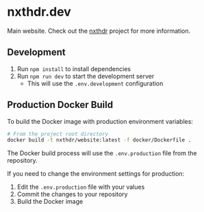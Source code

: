 # nxthdr.dev

Main website. Check out the [nxthdr](https://nxthdr.dev) project for more information.

## Development

1. Run `npm install` to install dependencies
2. Run `npm run dev` to start the development server
   - This will use the `.env.development` configuration

## Production Docker Build

To build the Docker image with production environment variables:

```bash
# From the project root directory
docker build -t nxthdr/website:latest -f docker/Dockerfile .
```

The Docker build process will use the `.env.production` file from the repository.

If you need to change the environment settings for production:

1. Edit the `.env.production` file with your values
2. Commit the changes to your repository
3. Build the Docker image

